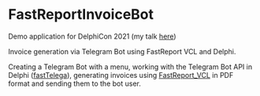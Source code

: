 # FastReportInvoiceBot

Demo application for DelphiCon 2021 (my talk [here](https://delphicon.embarcadero.com/talks/invoice-generation-via-telegram-bot-using-fastreport-vcl-and-delphi/))

Invoice generation via Telegram Bot using FastReport VCL and Delphi.

Creating a Telegram Bot with a menu, working with the Telegram Bot API in Delphi ([fastTelega](https://github.com/alexsherkhan/)), generating invoices using [FastReport_VCL](https://www.fast-report.com/en/product/fast-report-vcl/) in PDF format and sending them to the bot user.

